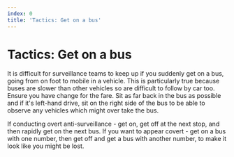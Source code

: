 ```yaml
---
index: 0
title: 'Tactics: Get on a bus'
---
```

# Tactics: Get on a bus

It is difficult for surveillance teams to keep up if you suddenly get on a bus, going from on foot to mobile in a vehicle. This is particularly true because buses are slower than other vehicles so are difficult to follow by car too. Ensure you have change for the fare. Sit as far back in the bus as possible and if it's left-hand drive, sit on the right side of the bus to be able to observe any vehicles which might over take the bus.

If conducting overt anti-surveillance - get on, get off at the next stop, and then rapidly get on the next bus. If you want to appear covert - get on a bus with one number, then get off and get a bus with another number, to make it look like you might be lost.